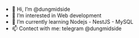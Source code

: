 - 👋 Hi, I’m @dungmidside
- 👀 I’m interested in Web development
- 🌱 I’m currently learning Nodejs - NestJS - MySQL
- 📫 Contect with me: telegram @dungmidside

<!---
dungmidside/dungmidside is a ✨ special ✨ repository because its `README.md` (this file) appears on your GitHub profile.
You can click the Preview link to take a look at your changes.
--->
